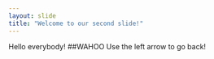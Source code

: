 ```yaml
---
layout: slide
title: "Welcome to our second slide!"
---
```

Hello everybody! ##WAHOO
Use the left arrow to go back!

